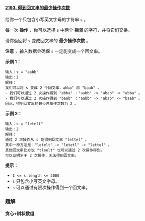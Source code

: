 #### [2193. 得到回文串的最少操作次数](https://leetcode-cn.com/problems/minimum-number-of-moves-to-make-palindrome/)

给你一个只包含小写英文字母的字符串 `s` 。

每一次 **操作** ，你可以选择 `s` 中两个 **相邻** 的字符，并将它们交换。

请你返回将 `s` 变成回文串的 **最少操作次数** 。

**注意** ，输入数据会确保 `s` 一定能变成一个回文串。

**示例 1：**

```shell
输入：s = "aabb"
输出：2
解释：
我们可以将 s 变成 2 个回文串，abba" 和 "baab" 。
- 我们可以通过 2 次操作得到 "abba" ："aabb" -> "abab" -> "abba" 。
- 我们可以通过 2 次操作得到 "baab" ："aabb" -> "abab" -> "baab" 。
因此，得到回文串的最少总操作次数为 2 。

```

**示例 2：**

```shell
输入：s = "letelt"
输出：2
解释：
通过 2 次操作从 s 能得到回文串 "lettel" 。
其中一种方法是："letelt" -> "letetl" -> "lettel" 。
其他回文串比方说 "tleelt" 也可以通过 2 次操作得到。
可以证明少于 2 次操作，无法得到回文串。

```

**提示：**

- `1 <= s.length <= 2000`
- `s` 只包含小写英文字母。
- `s` 可以通过有限次操作得到一个回文串。

### 题解

**贪心+树状数组**

```java

```

